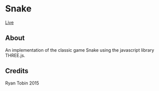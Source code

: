 # Snake

[Live](http://rtobin.github.io/3DSnake)

## About
An implementation of the classic game Snake using the javascript library THREE.js.



## Credits
Ryan Tobin 2015
